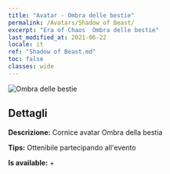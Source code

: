 ```yaml
---
title: "Avatar - Ombra delle bestie"
permalink: /Avatars/Shadow of Beast/
excerpt: "Era of Chaos  Ombra delle bestie"
last_modified_at: 2021-06-22
locale: it
ref: "Shadow of Beast.md"
toc: false
classes: wide
---
```

 ![Ombra delle bestie](/images/a/avatarFrame_79.png)

## Dettagli

 **Descrizione:** Cornice avatar Ombra della bestia 

 **Tips:** Ottenibile partecipando all'evento 

 **Is available:**  + 

